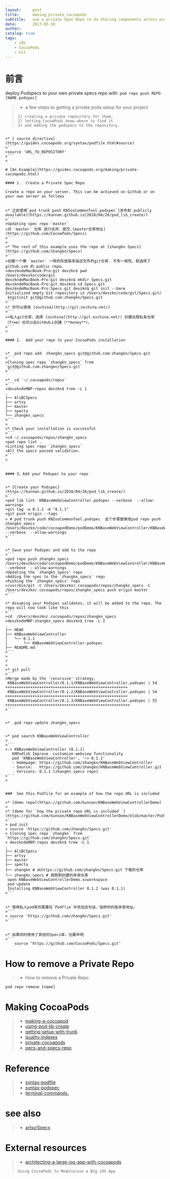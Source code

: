 ```yaml
---
layout:     post
title:      making_private_cocoapods
subtitle:   use a private Spec Repo to do sharing components across projects：deploy Podspecs to your own private specs repo with` pod repo push REPO [NAME.podspec]`
date:       2017-03-10
author:   
catalog: true
tags:
    - iOS
    - CocoaPods
    - Git
---
```


# 前言

deploy Podspecs to your own private specs repo with` pod repo push REPO [NAME.podspec]`


>*  a few steps to getting a private pods setup for your project
>```
>1) creating a private repository for them, 
>2) letting CocoaPods know where to find it 
>3) and adding the podspecs to the repository.
```

>* [ source directive](https://guides.cocoapods.org/syntax/podfile.html#source)
>```
>source 'URL_TO_REPOSITORY'
>```
>

# [An Example](https://guides.cocoapods.org/making/private-cocoapods.html)

#### 1.  Create a Private Spec Repo

Create a repo on your server. This can be achieved on Github or on your own server as follows


>* 之前使用`pod trunk push KNIosCommonTool.podspec`[发布到 publicly available](https://kunnan.github.io/2018/04/26/pod_lib_create/)
>```
>Updating spec repo `master`
>对 `master` 仓库 进行合并、提交.[master仓库地址](https://github.com/CocoaPods/Specs) 
>```
>
>* The rest of this example uses the repo at [zhangkn Specs](https://github.com/zhangkn/Specs)
>```
>创建一个像 `master` 一样的存放版本描述文件的git仓库. 不失一般性，我选择了github.com 的 public repo。
>devzkndeMacBook-Pro:git devzkn$ pwd
/Users/devzkn/code/git
devzkndeMacBook-Pro:git devzkn$ mkdir Specs.git
devzkndeMacBook-Pro:git devzkn$ cd Specs.git
devzkndeMacBook-Pro:Specs.git devzkn$ git init --bare
Initialized empty Git repository in /Users/devzkn/code/git/Specs.git/
 kngitinit git@github.com:zhangkn/Specs.git
>```
>* 你可以使用 [oschina](http://git.oschina.net/)
>```
>>私人git仓库，选择 [oschina](http://git.oschina.net/) 创建远程私有仓库（free）也可以在GitHub上创建（**money**）。
>```
>

#### 2.  Add your repo to your CocoaPods installation 


>*  pod repo add  zhangkn_specs git@github.com:zhangkn/Specs.git
>```
>Cloning spec repo `zhangkn_specs` from `git@github.com:zhangkn/Specs.git`
>```
	
>*  cd `~/.cocoapods/repos`
>```
>devzkndeMBP:repos devzkn$ tree -L 1
.
├── AliBCSpecs
├── artsy
├── master
├── specta
└── zhangkn_specs
>```
>
>* Check your installation is successful
>```
>cd ~/.cocoapods/repos/zhangkn_specs
>pod repo lint .
>Linting spec repo `zhangkn_specs`
>All the specs passed validation.
>```
>


#### 3、Add your Podspec to your repo


>* [Create your Podspec](https://kunnan.github.io/2018/04/26/pod_lib_create/)
>```
>pod lib lint  KNBaseWebViewController.podspec --verbose  --allow-warnings
>git tag -a 0.1.1 -m "0.1.1"
>git push origin --tags
> # pod trunk push KNIosCommonTool.podspec  这个步骤替换成pod repo push zhangkn_specs /Users/devzkn/code/cocoapodDemo/podDemo/KNBaseWebViewController/KNBaseWebViewController.podspec --verbose  --allow-warnings
>```
	

>* Save your Podspec and add to the repo
>```
>pod repo push zhangkn_specs /Users/devzkn/code/cocoapodDemo/podDemo/KNBaseWebViewController/KNBaseWebViewController.podspec --verbose  --allow-warnings
>Updating the `zhangkn_specs' repo
>Adding the spec to the `zhangkn_specs' repo
>Pushing the `zhangkn_specs' repo
>/usr/bin/git -C /Users/devzkn/.cocoapods/repos/zhangkn_specs -C /Users/devzkn/.cocoapods/repos/zhangkn_specs push origin master
>```

>* Assuming your Podspec validates, it will be added to the repo. The repo will now look like this
>```
>cd  /Users/devzkn/.cocoapods/repos/zhangkn_specs 
>devzkndeMBP:zhangkn_specs devzkn$ tree -L 3
.
├── HEAD
├── KNBaseWebViewController
│   └── 0.1.1
│       └── KNBaseWebViewController.podspec
├── README.md
>```
>
>
>
>* git pull
>```
>Merge made by the 'recursive' strategy.
 KNBaseWebViewController/0.1.1/KNBaseWebViewController.podspec | 54 ++++++++++++++++++++++++++++++++++++++++++++++++++++++
 KNBaseWebViewController/0.1.2/KNBaseWebViewController.podspec | 54 ++++++++++++++++++++++++++++++++++++++++++++++++++++++
 KNBaseWebViewController/0.1.3/KNBaseWebViewController.podspec | 55 +++++++++++++++++++++++++++++++++++++++++++++++++++++++
>```


>*  pod repo update zhangkn_specs
	

>* pod search KNBaseWebViewController
>
>```
>-> KNBaseWebViewController (0.1.1)
   KNPodlib Improve  customize webview functionality
   pod 'KNBaseWebViewController', '~> 0.1.1'
   - Homepage: https://github.com/zhangkn/KNBaseWebViewController
   - Source:   https://github.com/zhangkn/KNBaseWebViewController.git
   - Versions: 0.1.1 [zhangkn_specs repo]
>```
>

	
###  See this Podfile for an example of how the repo URL is included

>* [demo repo](https://github.com/kunnan/KNBaseWebViewControllerDemo)
>
>* [demo for `how the private repo URL is included` ](https://github.com/kunnan/KNBaseWebViewControllerDemo/blob/master/Podfile)
>```
> pod init
> source 'https://github.com/zhangkn/Specs.git'
> Cloning spec repo `zhangkn` from `https://github.com/zhangkn/Specs.git`
> devzkndeMBP:repos devzkn$ tree -L 1
.
├── AliBCSpecs
├── artsy
├── master
├── specta
├── zhangkn # 从https://github.com/zhangkn/Specs.git 下载的仓库
└── zhangkn_specs # 我刚刚创建的本地仓库
 open KNBaseWebViewControllerDemo.xcworkspace
 pod update
 Installing KNBaseWebViewController 0.1.2 (was 0.1.1)
>```


>* 使用私人pod库的需要在`Podflie`中添加这句话，指明你的版本库地址。
>```
> source 'https://github.com/zhangkn/Specs.git'
>```

	
>* 如果同时使用了其他的Specs库，也要声明
>```
	source ‘https://github.com/CocoaPods/Specs.git’
```


# How to remove a Private Repo

>* How to remove a Private Repo
```
pod repo remove [name]
```


# Making CocoaPods

>* [making-a-cocoapod](https://guides.cocoapods.org/making/making-a-cocoapod.html)
>* [using-pod-lib-create](https://guides.cocoapods.org/making/using-pod-lib-create.html)
>* [getting-setup-with-trunk](https://guides.cocoapods.org/making/getting-setup-with-trunk.html)
>* [quality-indexes](https://guides.cocoapods.org/making/quality-indexes.html)
>* [private-cocoapods](https://guides.cocoapods.org/making/private-cocoapods.html)
>* [pecs-and-specs-repo](https://guides.cocoapods.org/making/specs-and-specs-repo.html)
>

# Reference

>* [syntax-podfile](https://guides.cocoapods.org/syntax/podfile.html)
>* [syntax-podspec](https://guides.cocoapods.org/syntax/podspec.html)
>* [terminal-commands.](https://guides.cocoapods.org/terminal/commands.html)
>

# see also

>* [artsy/Specs](https://github.com/artsy/Specs)
>
>


# External resources

>* [architecting-a-large-ios-app-with-cocoapods](http://dev.hubspot.com/blog/architecting-a-large-ios-app-with-cocoapods)
>
>```
>Using CocoaPods to Modularize a Big iOS App
>```
>
>
>




